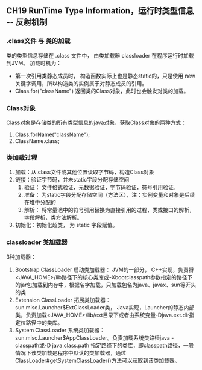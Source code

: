 ## CH19 RunTime Type Information，运行时类型信息  -- 反射机制

### .class文件 与 类的加载
类的类型信息存储在 .class 文件中， 由类加载器 classloader 在程序运行时加载到JVM。
加载时机为：
- 第一次引用类静态成员时， 构造函数实际上也是静态static的，只是使用 new 关键字调用，所以构造类的实例属于对静态成员的引用。
- Class.for("className") 返回类的Class对象，此时也会触发对类的加载。

### Class对象
Class对象是存储类的所有类型信息的java对象，获取Class对象的两种方式：
1. Class.forName("className");
2. ClassName.class;
   
### 类加载过程
1. 加载：从.class文件或其他位置读取字节码，构造Class对象
2. 链接：验证字节码，并未static字段分配存储空间
   1. 验证： 文件格式验证，元数据验证，字节码验证，符号引用验证。
   2. 准备： 为static字段分配存储空间（方法区），注：实例变量和对象是后续在堆中分配的
   3. 解析： 将常量池中的符号引用替换为直接引用的过程，类或接口的解析，字段解析，类方法解析。
3. 初始化：初始化超类， 为 static 字段赋值。

### classloader 类加载器
3种加载器：
1. Bootstrap ClassLoader 启动类加载器： 
   JVM的一部分， C++实现，负责将<JAVA_HOME>/lib路径下的核心类库或-Xbootclasspath参数指定的路径下的jar包加载到内存中，根据名字加载，只加载包名为java、javax、sun等开头的类
2. Extension ClassLoader 拓展类加载器： 
   sun.misc.Launcher$ExtClassLoader类， Java实现，Launcher的静态内部类，负责加载<JAVA_HOME>/lib/ext目录下或者由系统变量-Djava.ext.dir指定位路径中的类库。
3. System ClassLoader 系统类加载器：
   sun.misc.Launcher$AppClassLoader。负责加载系统类路径java -classpath或-D java.class.path 指定路径下的类库，即classpath路径，一般情况下该类加载是程序中默认的类加载器，通过ClassLoader#getSystemClassLoader()方法可以获取到该类加载器。

